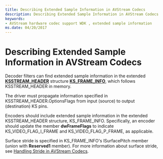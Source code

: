 ```yaml
---
title: Describing Extended Sample Information in AVStream Codecs
description: Describing Extended Sample Information in AVStream Codecs
keywords:
- AVStream hardware codec support WDK , extended sample information
ms.date: 04/20/2017
---
```


# Describing Extended Sample Information in AVStream Codecs


Decoder filters can find extended sample information in the extended [**KSSTREAM\_HEADER**](/windows-hardware/drivers/ddi/ks/ns-ks-ksstream_header) structure [**KS\_FRAME\_INFO**](/windows-hardware/drivers/ddi/ksmedia/ns-ksmedia-tagks_frame_info), which follows KSSTREAM\_HEADER in memory.

The driver must propagate information specified in KSSTREAM\_HEADER.OptionsFlags from input (source) to output (destination) KS pins.

Encoders should include extended sample information in the extended KSSTREAM\_HEADER structure, KS\_FRAME\_INFO. Specifically, an encoder should update the member **dwFrameFlags** to indicate KS\_VIDEO\_FLAG\_I\_FRAME and KS\_VIDEO\_FLAG\_P\_FRAME, as applicable.

Surface stride is specified in KS\_FRAME\_INFO's lSurfacePitch member (union with **Reserved1** member). For more information about surface stride, see [Handling Stride in AVStream Codecs](handling-stride-in-avstream-codecs.md).

 

